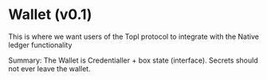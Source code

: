 # Wallet (v0.1)

This is where we want users of the Topl protocol to integrate with the Native ledger functionality

Summary: The Wallet is Credentialler + box state (interface). Secrets should not ever leave the wallet. 